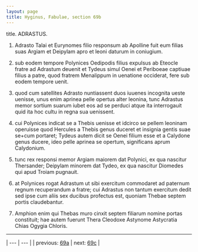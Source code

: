 ```yaml
---
layout: page
title: Hyginus, Fabulae, section 69b
---
```


title. ADRASTUS.



1. Adrasto Talai et Eurynomes filio responsum ab Apolline fuit eum filias suas Argiam et Deipylam apro et leoni daturum in coniugium.



2. sub eodem tempore Polynices Oedipodis filius expulsus ab Eteocle fratre ad Adrastum deuenit et Tydeus simul Oenei et Periboeae captiuae filius a patre, quod fratrem Menalippum in uenatione occiderat, fere sub eodem tempore uenit.



3. quod cum satellites Adrasto nuntiassent duos iuuenes incognita ueste uenisse, unus enim aprinea pelle opertus alter leonina, tunc Adrastus memor sortium suarum iubet eos ad se perduci atque ita interrogauit quid ita hoc cultu in regna sua uenissent.



4. cui Polynices indicat se a Thebis uenisse et idcirco se pellem leoninam operuisse quod Hercules a Thebis genus duceret et insignia gentis suae se+cum portaret; Tydeus autem dicit se Oenei filium esse et a Calydone genus ducere, ideo pelle aprinea se opertum, significans aprum Calydonium.



5. tunc rex responsi memor Argiam maiorem dat Polynici, ex qua nascitur Thersander; Deipylam minorem dat Tydeo, ex qua nascitur Diomedes qui apud Troiam pugnauit.



6. at Polynices rogat Adrastum ut sibi exercitum commodaret ad paternum regnum recuperandum a fratre; cui Adrastus non tantum exercitum dedit sed ipse cum aliis sex ducibus profectus est, quoniam Thebae septem portis claudebantur.



7. Amphion enim qui Thebas muro cinxit septem filiarum nomine portas constituit; hae autem fuerunt Thera Cleodoxe Astynome Astycratia Chias Ogygia Chloris.



---

| --- | --- |
| previous: [69a](../69a/) | next: [69c](../69c/) |